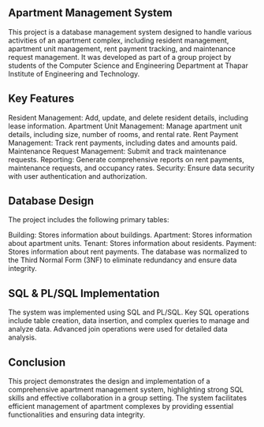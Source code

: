 ## Apartment Management System
This project is a database management system designed to handle various activities of an apartment complex, including resident management, apartment unit management, rent payment tracking, and maintenance request management. It was developed as part of a group project by students of the Computer Science and Engineering Department at Thapar Institute of Engineering and Technology.

## Key Features
Resident Management: Add, update, and delete resident details, including lease information.
Apartment Unit Management: Manage apartment unit details, including size, number of rooms, and rental rate.
Rent Payment Management: Track rent payments, including dates and amounts paid.
Maintenance Request Management: Submit and track maintenance requests.
Reporting: Generate comprehensive reports on rent payments, maintenance requests, and occupancy rates.
Security: Ensure data security with user authentication and authorization.

## Database Design
The project includes the following primary tables:

Building: Stores information about buildings.
Apartment: Stores information about apartment units.
Tenant: Stores information about residents.
Payment: Stores information about rent payments.
The database was normalized to the Third Normal Form (3NF) to eliminate redundancy and ensure data integrity.

## SQL & PL/SQL Implementation
The system was implemented using SQL and PL/SQL. Key SQL operations include table creation, data insertion, and complex queries to manage and analyze data. Advanced join operations were used for detailed data analysis.

## Conclusion
This project demonstrates the design and implementation of a comprehensive apartment management system, highlighting strong SQL skills and effective collaboration in a group setting. The system facilitates efficient management of apartment complexes by providing essential functionalities and ensuring data integrity.
